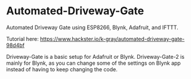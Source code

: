 # Automated-Driveway-Gate
Automated Driveway Gate using ESP8266, Blynk, Adafruit, and IFTTT.

Tutorial here: https://www.hackster.io/k-gray/automated-driveway-gate-98d4bf

Driveway-Gate is a basic setup for Adafruit or Blynk.
   Driveway-Gate-2 is mainly for Blynk, as you can change some of the settings on Blynk app instead of having to keep changing the code.
